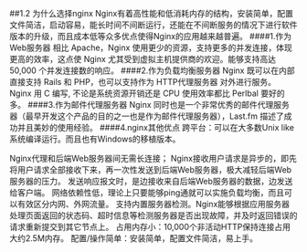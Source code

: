 ##1.2 为什么选择nginx
Nginx有着高性能和低消耗内存的结构，安装简单，配置文件简洁，启动容易，能长时间不间断运行，还能在不间断服务的情况下进行软件版本的升级，而且成本低等众多优点使得Nginx的应用越来越普遍。
####1.作为Web服务器
相比 Apache，Nginx 使用更少的资源，支持更多的并发连接，体现更高的效率，这点使 Nginx 尤其受到虚拟主机提供商的欢迎。能够支持高达 50,000 个并发连接数的响应。
####2.作为负载均衡服务器
Nginx 既可以在内部直接支持 Rails 和 PHP，也可以支持作为 HTTP代理服务器 对外进行服务。Nginx 用 C 编写, 不论是系统资源开销还是 CPU 使用效率都比 Perlbal 要好的多。
####3.作为邮件代理服务器
Nginx 同时也是一个非常优秀的邮件代理服务器（最早开发这个产品的目的之一也是作为邮件代理服务器），Last.fm 描述了成功并且美妙的使用经验。
####4.nginx其他优点
跨平台：可以在大多数Unix like 系统编译运行。而且也有Windows的移植版本。
 
Nginx代理和后端Web服务器间无需长连接；
Nginx接收用户请求是异步的，即先将用户请求全部接收下来，再一次性发送到后端Web服务器，极大减轻后端Web服务器的压力。
发送响应报文时，是边接收来自后端Web服务器的数据，边发送给客户端。
网络依赖性低，理论上只要能够ping通就可以实施负载均衡，而且可以有效区分内网、外网流量。
支持内置服务器检测。Nginx能够根据应用服务器处理页面返回的状态码、超时信息等检测服务器是否出现故障，并及时返回错误的请求重新提交到其它节点上。
占用内存小：10,000个非活动HTTP保持连接占用大约2.5M内存。
配置/操作简单：安装简单，配置文件简洁，易上手。